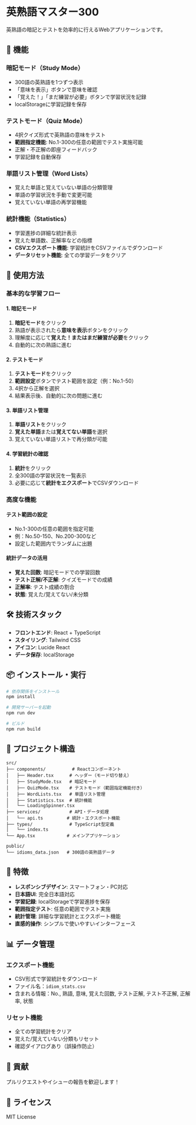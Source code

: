 # 英熟語マスター300

英熟語の暗記とテストを効率的に行えるWebアプリケーションです。

## 🎯 機能

### 暗記モード（Study Mode）
- 300語の英熟語を1つずつ表示
- 「意味を表示」ボタンで意味を確認
- 「覚えた！」「まだ練習が必要」ボタンで学習状況を記録
- localStorageに学習記録を保存

### テストモード（Quiz Mode）
- 4択クイズ形式で英熟語の意味をテスト
- **範囲指定機能**: No.1-300の任意の範囲でテスト実施可能
- 正解・不正解の即座フィードバック
- 学習記録を自動保存

### 単語リスト管理（Word Lists）
- 覚えた単語と覚えていない単語の分類管理
- 単語の学習状況を手動で変更可能
- 覚えていない単語の再学習機能

### 統計機能（Statistics）
- 学習進捗の詳細な統計表示
- 覚えた単語数、正解率などの指標
- **CSVエクスポート機能**: 学習統計をCSVファイルでダウンロード
- **データリセット機能**: 全ての学習データをクリア

## 🚀 使用方法

### 基本的な学習フロー

#### 1. 暗記モード
1. **暗記モード**をクリック
2. 熟語が表示されたら**意味を表示**ボタンをクリック
3. 理解度に応じて**覚えた！**または**まだ練習が必要**をクリック
4. 自動的に次の熟語に進む

#### 2. テストモード
1. **テストモード**をクリック
2. **範囲設定**ボタンでテスト範囲を設定（例：No.1-50）
3. 4択から正解を選択
4. 結果表示後、自動的に次の問題に進む

#### 3. 単語リスト管理
1. **単語リスト**をクリック
2. **覚えた単語**または**覚えてない単語**を選択
3. 覚えていない単語リストで再分類が可能

#### 4. 学習統計の確認
1. **統計**をクリック
2. 全300語の学習状況を一覧表示
3. 必要に応じて**統計をエクスポート**でCSVダウンロード

### 高度な機能

#### テスト範囲の設定
- No.1-300の任意の範囲を指定可能
- 例：No.50-150、No.200-300など
- 設定した範囲内でランダムに出題

#### 統計データの活用
- **覚えた回数**: 暗記モードでの学習回数
- **テスト正解/不正解**: クイズモードでの成績
- **正解率**: テスト成績の割合
- **状態**: 覚えた/覚えてない/未分類

## 🛠 技術スタック

- **フロントエンド**: React + TypeScript
- **スタイリング**: Tailwind CSS
- **アイコン**: Lucide React
- **データ保存**: localStorage

## 📦 インストール・実行

```bash
# 依存関係をインストール
npm install

# 開発サーバーを起動
npm run dev

# ビルド
npm run build
```

## 📁 プロジェクト構造

```
src/
├── components/          # Reactコンポーネント
│   ├── Header.tsx      # ヘッダー（モード切り替え）
│   ├── StudyMode.tsx   # 暗記モード
│   ├── QuizMode.tsx    # テストモード（範囲指定機能付き）
│   ├── WordLists.tsx   # 単語リスト管理
│   ├── Statistics.tsx  # 統計機能
│   └── LoadingSpinner.tsx
├── services/           # API・データ処理
│   └── api.ts         # 統計・エクスポート機能
├── types/              # TypeScript型定義
│   └── index.ts
└── App.tsx            # メインアプリケーション

public/
└── idioms_data.json   # 300語の英熟語データ
```

## 🎨 特徴

- **レスポンシブデザイン**: スマートフォン・PC対応
- **日本語UI**: 完全日本語対応
- **学習記録**: localStorageで学習進捗を保存
- **範囲指定テスト**: 任意の範囲でテスト実施
- **統計管理**: 詳細な学習統計とエクスポート機能
- **直感的操作**: シンプルで使いやすいインターフェース

## 📊 データ管理

### エクスポート機能
- CSV形式で学習統計をダウンロード
- ファイル名：`idiom_stats.csv`
- 含まれる情報：No., 熟語, 意味, 覚えた回数, テスト正解, テスト不正解, 正解率, 状態

### リセット機能
- 全ての学習統計をクリア
- 覚えた/覚えていない分類もリセット
- 確認ダイアログあり（誤操作防止）

## 🤝 貢献

プルリクエストやイシューの報告を歓迎します！

## 📄 ライセンス

MIT License